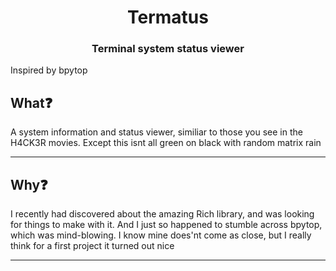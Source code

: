 <h1 align="center">Termatus</h1>
<h3 align="center">Terminal system status viewer</h3>
Inspired by bpytop
<h2>What❓</h2>
A system information and status viewer, similiar to those you see in the H4CK3R movies. Except this isnt all green on black with random matrix rain
<hr>
<h2>Why❓</h2>
I recently had discovered about the amazing Rich library, and was looking for things to make with it. And I just so happened to stumble across bpytop, which was mind-blowing. I know mine does'nt come as close, but I really think for a first project it turned out nice
<hr>
